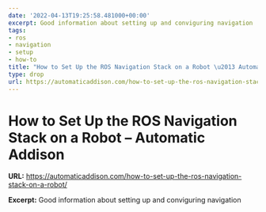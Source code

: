 ```yaml
---
date: '2022-04-13T19:25:58.481000+00:00'
excerpt: Good information about setting up and conviguring navigation
tags:
- ros
- navigation
- setup
- how-to
title: "How to Set Up the ROS Navigation Stack on a Robot \u2013 Automatic Addison"
type: drop
url: https://automaticaddison.com/how-to-set-up-the-ros-navigation-stack-on-a-robot/
---
```


# How to Set Up the ROS Navigation Stack on a Robot – Automatic Addison

**URL:** https://automaticaddison.com/how-to-set-up-the-ros-navigation-stack-on-a-robot/

**Excerpt:** Good information about setting up and conviguring navigation
